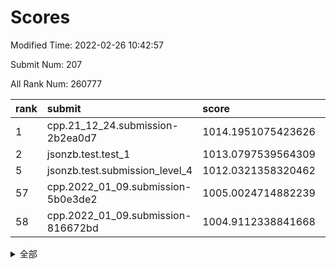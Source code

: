 # Scores

Modified Time: 2022-02-26 10:42:57

Submit Num: 207

All Rank Num: 260777

| rank |               submit               |       score        |       sigma        | pk_num |
| :--- | :--------------------------------- | :----------------- | :----------------- | :----- |
| 1    | cpp.21_12_24.submission-2b2ea0d7   | 1014.1951075423626 | 0.7969043859626879 | 5041   |
| 2    | jsonzb.test.test_1                 | 1013.0797539564309 | 0.8094221118106026 | 5035   |
| 5    | jsonzb.test.submission_level_4     | 1012.0321358320462 | 0.7953821287319702 | 5043   |
| 57   | cpp.2022_01_09.submission-5b0e3de2 | 1005.0024714882239 | 0.7111986880406806 | 5039   |
| 58   | cpp.2022_01_09.submission-816672bd | 1004.9112338841668 | 0.7211971173367652 | 5037   |


<details>
<summary>全部</summary>

| rank |                 submit                 |       score        |       sigma        | pk_num |
| :--- | :------------------------------------- | :----------------- | :----------------- | :----- |
| 1    | cpp.21_12_24.submission-2b2ea0d7       | 1014.1951075423626 | 0.7969043859626879 | 5041   |
| 2    | jsonzb.test.test_1                     | 1013.0797539564309 | 0.8094221118106026 | 5035   |
| 3    | gobigger.level_3.submission_level_3_21 | 1012.1790135356554 | 0.7862517120972774 | 5036   |
| 4    | gobigger.level_3.submission_level_3_27 | 1012.1312205685498 | 0.7814529031985882 | 5039   |
| 5    | jsonzb.test.submission_level_4         | 1012.0321358320462 | 0.7953821287319702 | 5043   |
| 6    | gobigger.level_3.submission_level_3_48 | 1011.894352167693  | 0.7821964222307298 | 5042   |
| 7    | gobigger.level_3.submission_level_3_47 | 1011.7855837232411 | 0.7852047239419038 | 5041   |
| 8    | gobigger.level_3.submission_level_3_4  | 1011.4925521366977 | 0.7681416206865603 | 5039   |
| 9    | gobigger.level_3.submission_level_3_14 | 1011.3540078790002 | 0.7881355283344917 | 5041   |
| 10   | gobigger.level_3.submission_level_3_31 | 1011.1931600808564 | 0.7683756866158867 | 5038   |
| 11   | gobigger.level_3.submission_level_3_18 | 1011.1912082306429 | 0.7726030605034746 | 5042   |
| 12   | gobigger.level_3.submission_level_3_8  | 1011.0061212901414 | 0.7569273863284796 | 5043   |
| 13   | gobigger.level_3.submission_level_3_17 | 1010.8725700049259 | 0.7823692044033965 | 5045   |
| 14   | gobigger.level_3.submission_level_3_13 | 1010.8397626125566 | 0.7665259392814263 | 5040   |
| 15   | gobigger.level_3.submission_level_3_35 | 1010.7992104497403 | 0.7708567626393041 | 5042   |
| 16   | gobigger.level_3.submission_level_3_5  | 1010.693752811933  | 0.7509311435138818 | 5039   |
| 17   | gobigger.level_3.submission_level_3_43 | 1010.5448735032838 | 0.7639865361547568 | 5035   |
| 18   | gobigger.level_3.submission_level_3_49 | 1010.4939630730204 | 0.7446415842332097 | 5038   |
| 19   | gobigger.level_3.submission_level_3_3  | 1010.4623762030182 | 0.779034776028793  | 5033   |
| 20   | gobigger.level_3.submission_level_3_2  | 1010.3399648728437 | 0.7554268054109154 | 5042   |
| 21   | gobigger.level_3.submission_level_3_12 | 1010.3329580088122 | 0.7764588713589159 | 5038   |
| 22   | gobigger.level_3.submission_level_3_25 | 1010.3319017424378 | 0.7544379985573761 | 5036   |
| 23   | gobigger.level_3.submission_level_3_20 | 1010.3281230008935 | 0.7835209132431051 | 5044   |
| 24   | gobigger.level_3.submission_level_3_16 | 1010.2102606397806 | 0.749831550178842  | 5034   |
| 25   | gobigger.level_3.submission_level_3_23 | 1010.1347140549209 | 0.7648978331060384 | 5040   |
| 26   | gobigger.level_3.submission_level_3_37 | 1010.1344415492309 | 0.7451006886386382 | 5040   |
| 27   | gobigger.level_3.submission_level_3_38 | 1010.0965746511908 | 0.7417816386148615 | 5042   |
| 28   | gobigger.level_3.submission_level_3_41 | 1010.0884001808204 | 0.7618047105529892 | 5043   |
| 29   | gobigger.level_3.submission_level_3_46 | 1010.0440825667876 | 0.7614949925828126 | 5037   |
| 30   | gobigger.level_3.submission_level_3_44 | 1010.0222896274757 | 0.7705936552718328 | 5036   |
| 31   | gobigger.level_3.submission_level_3_36 | 1010.0172726800567 | 0.7605843174715269 | 5038   |
| 32   | gobigger.level_3.submission_level_3_29 | 1009.9048392437879 | 0.7632216579144977 | 5038   |
| 33   | gobigger.level_3.submission_level_3_26 | 1009.8935701795547 | 0.7560027902700617 | 5035   |
| 34   | gobigger.level_3.submission_level_3_40 | 1009.8219787939239 | 0.7670898246398214 | 5036   |
| 35   | gobigger.level_3.submission_level_3_19 | 1009.6296922243378 | 0.7417895474706625 | 5038   |
| 36   | gobigger.level_3.submission_level_3_28 | 1009.5734466618685 | 0.7552625102683338 | 5043   |
| 37   | gobigger.level_3.submission_level_3_11 | 1009.4968087085061 | 0.7632733329085328 | 5039   |
| 38   | gobigger.level_3.submission_level_3_30 | 1009.4168307269762 | 0.7492832534035001 | 5042   |
| 39   | gobigger.level_3.submission_level_3_24 | 1009.3870451612881 | 0.7481835007535452 | 5045   |
| 40   | gobigger.level_3.submission_level_3_39 | 1009.3655008211863 | 0.742717095371473  | 5037   |
| 41   | gobigger.level_3.submission_level_3_15 | 1009.3439773411238 | 0.7424502489867257 | 5041   |
| 42   | gobigger.level_3.submission_level_3_34 | 1009.3326760730682 | 0.7641390716665093 | 5033   |
| 43   | gobigger.level_3.submission_level_3_0  | 1009.3039151047959 | 0.7481830500278996 | 5038   |
| 44   | gobigger.level_3.submission_level_3_32 | 1009.2859364602028 | 0.7307664940219494 | 5037   |
| 45   | gobigger.level_3.submission_level_3_9  | 1009.2204159387139 | 0.7646546667318694 | 5035   |
| 46   | gobigger.level_3.submission_level_3_22 | 1009.0765322461749 | 0.7425121156647515 | 5037   |
| 47   | gobigger.level_3.submission_level_3_42 | 1009.0675568909974 | 0.7635833753615126 | 5039   |
| 48   | gobigger.level_3.submission_level_3_1  | 1008.9286316502138 | 0.7493944595019071 | 5046   |
| 49   | gobigger.level_3.submission_level_3_33 | 1008.7793138523932 | 0.7469483288269103 | 5038   |
| 50   | gobigger.level_3.submission_level_3_10 | 1008.7453257939849 | 0.7561162268891707 | 5032   |
| 51   | gobigger.level_3.submission_level_3_6  | 1008.5236983239697 | 0.7525797438039257 | 5040   |
| 52   | gobigger.level_3.submission_level_3_7  | 1008.2154723134803 | 0.7418038744162463 | 5040   |
| 53   | gobigger.level_3.submission_level_3_45 | 1008.2150720379526 | 0.7595764571235675 | 5046   |
| 54   | gobigger.level_1.submission_level_1_7  | 1005.345830071945  | 0.7338127990165612 | 5039   |
| 55   | gobigger.level_1.submission_level_1_5  | 1005.3319620908568 | 0.7384590056382371 | 5039   |
| 56   | gobigger.level_1.submission_level_1_46 | 1005.2266603365796 | 0.7153968293805965 | 5035   |
| 57   | cpp.2022_01_09.submission-5b0e3de2     | 1005.0024714882239 | 0.7111986880406806 | 5039   |
| 58   | cpp.2022_01_09.submission-816672bd     | 1004.9112338841668 | 0.7211971173367652 | 5037   |
| 59   | gobigger.level_1.submission_level_1_37 | 1004.8127516856994 | 0.7155628337829054 | 5032   |
| 60   | gobigger.level_1.submission_level_1_1  | 1004.7636593253477 | 0.7176207383574498 | 5034   |
| 61   | gobigger.level_1.submission_level_1_17 | 1004.6442480437709 | 0.7381540025875796 | 5045   |
| 62   | gobigger.level_1.submission_level_1_35 | 1004.5329235980508 | 0.7107766478027262 | 5039   |
| 63   | gobigger.level_1.submission_level_1_27 | 1004.0982450474958 | 0.7132571883564994 | 5035   |
| 64   | gobigger.level_1.submission_level_1_29 | 1004.0797579316834 | 0.7250706106618053 | 5041   |
| 65   | gobigger.level_1.submission_level_1_45 | 1004.06568173555   | 0.7067168062140068 | 5037   |
| 66   | gobigger.level_1.submission_level_1_38 | 1003.9772839546125 | 0.7142306368680205 | 5041   |
| 67   | gobigger.level_1.submission_level_1_26 | 1003.9550665656727 | 0.7216738164574621 | 5037   |
| 68   | gobigger.level_1.submission_level_1_32 | 1003.8767174363795 | 0.7161467408927927 | 5035   |
| 69   | gobigger.level_1.submission_level_1_16 | 1003.8239277423525 | 0.7208889230071454 | 5037   |
| 70   | gobigger.level_1.submission_level_1_41 | 1003.7944837148813 | 0.7186044721475568 | 5040   |
| 71   | gobigger.level_1.submission_level_1_4  | 1003.7918373301513 | 0.7288033031343173 | 5036   |
| 72   | gobigger.level_1.submission_level_1_22 | 1003.7528476447493 | 0.7289397086477383 | 5031   |
| 73   | gobigger.level_1.submission_level_1_43 | 1003.7106067750686 | 0.7112080803223019 | 5035   |
| 74   | gobigger.level_1.submission_level_1_14 | 1003.6464582259604 | 0.7261006623914793 | 5040   |
| 75   | gobigger.level_1.submission_level_1_6  | 1003.4673588360254 | 0.7169186820889673 | 5039   |
| 76   | gobigger.level_1.submission_level_1_2  | 1003.2581157438435 | 0.7211680773840761 | 5040   |
| 77   | gobigger.level_1.submission_level_1_23 | 1003.24979903732   | 0.7279256588491025 | 5031   |
| 78   | gobigger.level_1.submission_level_1_33 | 1003.1750801509638 | 0.7280945725904302 | 5034   |
| 79   | gobigger.level_1.submission_level_1_3  | 1003.1732071937032 | 0.7269039534266817 | 5040   |
| 80   | gobigger.level_1.submission_level_1_15 | 1003.1151329005502 | 0.7146456883081571 | 5044   |
| 81   | gobigger.level_1.submission_level_1_25 | 1003.0383115228864 | 0.7239281530910731 | 5036   |
| 82   | gobigger.level_1.submission_level_1_34 | 1003.0250963518873 | 0.7129929175517075 | 5043   |
| 83   | gobigger.level_1.submission_level_1_0  | 1002.9036012150387 | 0.7241830450111582 | 5044   |
| 84   | gobigger.level_1.submission_level_1_18 | 1002.8934919546069 | 0.71493135579188   | 5034   |
| 85   | gobigger.level_1.submission_level_1_47 | 1002.8491661918607 | 0.7222531782876834 | 5044   |
| 86   | gobigger.level_1.submission_level_1_24 | 1002.8415916315483 | 0.7097325913221524 | 5041   |
| 87   | gobigger.level_1.submission_level_1_20 | 1002.8339634376667 | 0.7226549950912174 | 5037   |
| 88   | gobigger.level_1.submission_level_1_49 | 1002.8250795752314 | 0.7121195919388813 | 5038   |
| 89   | gobigger.level_1.submission_level_1_31 | 1002.822301963595  | 0.7183286911327483 | 5041   |
| 90   | gobigger.level_1.submission_level_1_21 | 1002.7862154654674 | 0.7274119534641709 | 5039   |
| 91   | gobigger.level_1.submission_level_1_13 | 1002.6106412803421 | 0.7052441962069099 | 5038   |
| 92   | gobigger.level_1.submission_level_1_19 | 1002.5932955432083 | 0.7273459893237609 | 5042   |
| 93   | gobigger.level_1.submission_level_1_11 | 1002.4759962537944 | 0.7168517501798457 | 5041   |
| 94   | gobigger.level_1.submission_level_1_39 | 1002.4472805210961 | 0.7201852368017622 | 5040   |
| 95   | gobigger.level_1.submission_level_1_30 | 1002.4334820875931 | 0.7120604391610197 | 5037   |
| 96   | gobigger.level_1.submission_level_1_10 | 1002.3274228871688 | 0.7085234492121888 | 5037   |
| 97   | gobigger.level_1.submission_level_1_36 | 1002.2951421789377 | 0.7230352704964607 | 5042   |
| 98   | gobigger.level_1.submission_level_1_8  | 1002.2228371074243 | 0.7164560005480282 | 5039   |
| 99   | gobigger.level_1.submission_level_1_48 | 1002.1756120815335 | 0.7181203128773886 | 5044   |
| 100  | gobigger.level_1.submission_level_1_40 | 1002.147492742204  | 0.7092958864142525 | 5042   |
| 101  | gobigger.level_1.submission_level_1_42 | 1002.0469603759221 | 0.7118611469677125 | 5036   |
| 102  | gobigger.level_1.submission_level_1_44 | 1002.0236871317069 | 0.7174561261643698 | 5035   |
| 103  | gobigger.level_1.submission_level_1_9  | 1001.991843388989  | 0.7283714618708886 | 5036   |
| 104  | gobigger.level_1.submission_level_1_28 | 1001.8279791797339 | 0.7184387421681137 | 5042   |
| 105  | gobigger.level_1.submission_level_1_12 | 1001.4571388085631 | 0.7157363027258355 | 5039   |
| 106  | gobigger.random.submission_random_41   | 997.5407026803554  | 0.7024808409136413 | 5044   |
| 107  | gobigger.random.submission_random_10   | 997.1117838699041  | 0.6991915733659451 | 5040   |
| 108  | gobigger.random.submission_random_18   | 997.0054378176163  | 0.7177757917654575 | 5040   |
| 109  | gobigger.random.submission_random_8    | 996.888094878589   | 0.7120868064663232 | 5037   |
| 110  | gobigger.random.submission_random_12   | 996.7670925678535  | 0.6993577853487225 | 5038   |
| 111  | gobigger.random.submission_random_9    | 996.7222797476506  | 0.7159264931097467 | 5043   |
| 112  | gobigger.random.submission_random_38   | 996.69629272607    | 0.7108573436257744 | 5043   |
| 113  | gobigger.random.submission_random_2    | 996.6269573446573  | 0.7116172522566295 | 5039   |
| 114  | gobigger.random.submission_random_33   | 996.6117367158579  | 0.7342369258249583 | 5045   |
| 115  | gobigger.random.submission_random_35   | 996.5713284057185  | 0.7089390187540473 | 5034   |
| 116  | gobigger.random.submission_random_26   | 996.4935951758276  | 0.7016205969783547 | 5035   |
| 117  | gobigger.random.submission_random_28   | 996.3746846003673  | 0.7108312265158087 | 5040   |
| 118  | gobigger.random.submission_random_43   | 996.350791571264   | 0.70084252841077   | 5043   |
| 119  | gobigger.random.submission_random_29   | 996.1654528024696  | 0.7237285988538663 | 5044   |
| 120  | gobigger.random.submission_random_45   | 996.1499043673248  | 0.7070128195953495 | 5036   |
| 121  | gobigger.random.submission_random_6    | 996.1282174083657  | 0.7101868995019466 | 5040   |
| 122  | gobigger.random.submission_random_37   | 996.1244356579573  | 0.6986205569897991 | 5045   |
| 123  | gobigger.random.submission_random_40   | 996.090816814719   | 0.7037445174976702 | 5036   |
| 124  | gobigger.random.submission_random_20   | 996.0250755683068  | 0.7112098855569474 | 5041   |
| 125  | gobigger.random.submission_random_11   | 995.9897691120325  | 0.6988754177730744 | 5038   |
| 126  | gobigger.random.submission_random_32   | 995.9367003886709  | 0.7132753904432348 | 5042   |
| 127  | gobigger.random.submission_random_44   | 995.9218518358487  | 0.7108799856943178 | 5040   |
| 128  | gobigger.random.submission_random_48   | 995.9208058375408  | 0.7137462265907901 | 5036   |
| 129  | gobigger.random.submission_random_42   | 995.9033442376348  | 0.7023411113506735 | 5040   |
| 130  | gobigger.random.submission_random_36   | 995.8717831601449  | 0.7081166196716006 | 5043   |
| 131  | gobigger.random.submission_random_25   | 995.864481447315   | 0.7128667810852463 | 5034   |
| 132  | gobigger.random.submission_random_39   | 995.7140260542242  | 0.7246096232577249 | 5040   |
| 133  | gobigger.random.submission_random_5    | 995.6608206482305  | 0.7075944842849649 | 5039   |
| 134  | gobigger.random.submission_random_7    | 995.6027732818945  | 0.7073863720334964 | 5030   |
| 135  | gobigger.random.submission_random_22   | 995.5747063087051  | 0.7211034129138204 | 5043   |
| 136  | gobigger.random.submission_random_17   | 995.541784021945   | 0.7125520603488235 | 5040   |
| 137  | gobigger.random.submission_random_19   | 995.5056257812886  | 0.700463291613     | 5034   |
| 138  | gobigger.random.submission_random_34   | 995.479823315799   | 0.7086532896562545 | 5044   |
| 139  | gobigger.random.submission_random_47   | 995.4788811320258  | 0.7199338938998012 | 5040   |
| 140  | gobigger.random.submission_random_23   | 995.4112227823504  | 0.7087985437098832 | 5043   |
| 141  | gobigger.random.submission_random_31   | 995.3855627699804  | 0.7154703737368422 | 5041   |
| 142  | gobigger.random.submission_random_16   | 995.3849535139883  | 0.7088302565015089 | 5037   |
| 143  | gobigger.random.submission_random_14   | 995.3575583138506  | 0.7197221461327095 | 5039   |
| 144  | gobigger.random.submission_random_24   | 995.3033247383415  | 0.7205844977497711 | 5037   |
| 145  | gobigger.random.submission_random_0    | 995.2968959980617  | 0.7439517996745201 | 5043   |
| 146  | gobigger.random.submission_random_21   | 995.2816828097452  | 0.7055893128744094 | 5044   |
| 147  | gobigger.random.submission_random_4    | 995.2036416450197  | 0.7076566824785047 | 5037   |
| 148  | gobigger.random.submission_random_46   | 995.170563495169   | 0.7116156288643493 | 5039   |
| 149  | gobigger.random.submission_random_27   | 995.142816346531   | 0.7007411875328963 | 5039   |
| 150  | gobigger.random.submission_random_30   | 995.0758730508944  | 0.7043775930536499 | 5043   |
| 151  | gobigger.random.submission_random_49   | 994.9294716594762  | 0.7132452070763281 | 5041   |
| 152  | gobigger.random.submission_random_13   | 994.9229632166644  | 0.708734694184024  | 5037   |
| 153  | gobigger.random.submission_random_15   | 994.7895870729659  | 0.7077645464953177 | 5036   |
| 154  | gobigger.level_2.submission_level_2_26 | 994.6780670635991  | 0.7173998716569029 | 5041   |
| 155  | gobigger.random.submission_random_1    | 994.5465433873193  | 0.7138071799933037 | 5039   |
| 156  | gobigger.random.submission_random_3    | 994.2829178696949  | 0.7162503811217575 | 5038   |
| 157  | gobigger.level_2.submission_level_2_29 | 993.8198598142105  | 0.7329251149704343 | 5038   |
| 158  | gobigger.level_2.submission_level_2_1  | 993.6520454109017  | 0.7362596550206613 | 5044   |
| 159  | gobigger.level_2.submission_level_2_10 | 993.6021621918524  | 0.7487406570753844 | 5041   |
| 160  | gobigger.level_2.submission_level_2_40 | 993.4918725062745  | 0.7366688137664653 | 5038   |
| 161  | gobigger.level_2.submission_level_2_19 | 993.4708298249982  | 0.7349416720217717 | 5039   |
| 162  | gobigger.level_2.submission_level_2_9  | 993.3969543294081  | 0.725464743595288  | 5039   |
| 163  | gobigger.level_2.submission_level_2_18 | 993.3218628544045  | 0.7378129352436708 | 5035   |
| 164  | gobigger.level_2.submission_level_2_30 | 993.0146522413858  | 0.7342429343451277 | 5038   |
| 165  | gobigger.level_2.submission_level_2_44 | 992.9436365193201  | 0.73593805339952   | 5040   |
| 166  | gobigger.level_2.submission_level_2_12 | 992.8847668129883  | 0.7428286030522341 | 5033   |
| 167  | gobigger.level_2.submission_level_2_48 | 992.8827599013157  | 0.7427186046254696 | 5042   |
| 168  | gobigger.level_2.submission_level_2_6  | 992.8213022635708  | 0.7356026506189244 | 5039   |
| 169  | gobigger.level_2.submission_level_2_39 | 992.8178165948972  | 0.7457574718223505 | 5041   |
| 170  | gobigger.level_2.submission_level_2_28 | 992.7722803931687  | 0.7411071114008899 | 5038   |
| 171  | gobigger.level_2.submission_level_2_11 | 992.7443890891384  | 0.7499557375827232 | 5040   |
| 172  | gobigger.level_2.submission_level_2_17 | 992.7400126621013  | 0.7510616853413948 | 5038   |
| 173  | gobigger.level_2.submission_level_2_4  | 992.7378572172696  | 0.7434590697456989 | 5041   |
| 174  | gobigger.level_2.submission_level_2_35 | 992.5234296406597  | 0.7389259971741304 | 5044   |
| 175  | gobigger.level_2.submission_level_2_34 | 992.484471197233   | 0.7332994140442154 | 5037   |
| 176  | gobigger.level_2.submission_level_2_14 | 992.3709300868584  | 0.74490854752724   | 5031   |
| 177  | gobigger.level_2.submission_level_2_36 | 992.3616075769918  | 0.7414590216241788 | 5034   |
| 178  | gobigger.level_2.submission_level_2_23 | 992.361141364255   | 0.7339350978623987 | 5039   |
| 179  | gobigger.level_2.submission_level_2_24 | 992.2514662524917  | 0.7341059823892947 | 5048   |
| 180  | gobigger.level_2.submission_level_2_41 | 992.0894623407206  | 0.7275305226076525 | 5045   |
| 181  | gobigger.level_2.submission_level_2_33 | 991.9611499416732  | 0.7447971725026975 | 5041   |
| 182  | gobigger.level_2.submission_level_2_25 | 991.9434748412618  | 0.7389124545947339 | 5042   |
| 183  | gobigger.level_2.submission_level_2_38 | 991.9230412613128  | 0.7522058928811629 | 5036   |
| 184  | gobigger.level_2.submission_level_2_2  | 991.8093893714821  | 0.7404191019836638 | 5037   |
| 185  | gobigger.level_2.submission_level_2_37 | 991.7951480863657  | 0.7341870933452236 | 5037   |
| 186  | gobigger.level_2.submission_level_2_5  | 991.7936045252188  | 0.7396716107738652 | 5041   |
| 187  | gobigger.level_2.submission_level_2_13 | 991.7666845171215  | 0.7545625114876288 | 5045   |
| 188  | gobigger.level_2.submission_level_2_45 | 991.6283659803761  | 0.7372057229603209 | 5036   |
| 189  | gobigger.level_2.submission_level_2_46 | 991.5452325206063  | 0.7558314473243364 | 5034   |
| 190  | gobigger.level_2.submission_level_2_20 | 991.5378281288845  | 0.7505814120910915 | 5041   |
| 191  | gobigger.level_2.submission_level_2_7  | 991.4989917908606  | 0.7397104309071558 | 5042   |
| 192  | gobigger.level_2.submission_level_2_49 | 991.4558132313672  | 0.7673283380516543 | 5042   |
| 193  | gobigger.level_2.submission_level_2_3  | 991.4487938542494  | 0.7528174224877433 | 5044   |
| 194  | gobigger.level_2.submission_level_2_22 | 991.3125438499741  | 0.7595255772503543 | 5041   |
| 195  | gobigger.level_2.submission_level_2_31 | 991.3020119516118  | 0.7544861624834652 | 5039   |
| 196  | gobigger.level_2.submission_level_2_43 | 991.2820114124462  | 0.7608512521955652 | 5040   |
| 197  | gobigger.level_2.submission_level_2_0  | 991.2439731654832  | 0.7455669080094349 | 5042   |
| 198  | gobigger.level_2.submission_level_2_42 | 991.1716958722456  | 0.7406453359318067 | 5041   |
| 199  | gobigger.level_2.submission_level_2_32 | 991.0817548243355  | 0.7673411075089508 | 5034   |
| 200  | gobigger.level_2.submission_level_2_21 | 990.8551014842207  | 0.7793617800928633 | 5043   |
| 201  | gobigger.level_2.submission_level_2_8  | 990.7833558119669  | 0.7669428042049898 | 5044   |
| 202  | gobigger.level_2.submission_level_2_15 | 990.7652988757391  | 0.766767469626663  | 5040   |
| 203  | gobigger.level_2.submission_level_2_27 | 990.5916240019221  | 0.767242273234035  | 5038   |
| 204  | gobigger.level_2.submission_level_2_47 | 990.5046996076509  | 0.7668302454559771 | 5038   |
| 205  | gobigger.level_2.submission_level_2_16 | 990.2243053020927  | 0.7557515315444012 | 5041   |
| 206  | gobigger.none.submission_none_1        | 977.9103400372451  | 1.3710654892989302 | 5036   |
| 207  | gobigger.none.submission_none_0        | 976.5011030914247  | 1.3808386098997016 | 5038   |

</details>